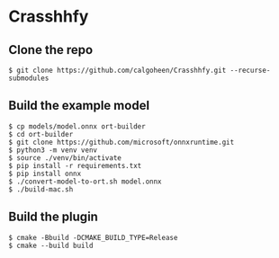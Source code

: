 # Crasshhfy

## Clone the repo

```
$ git clone https://github.com/calgoheen/Crasshhfy.git --recurse-submodules
```

## Build the example model

```
$ cp models/model.onnx ort-builder
$ cd ort-builder
$ git clone https://github.com/microsoft/onnxruntime.git
$ python3 -m venv venv
$ source ./venv/bin/activate
$ pip install -r requirements.txt
$ pip install onnx
$ ./convert-model-to-ort.sh model.onnx
$ ./build-mac.sh
```

## Build the plugin

```
$ cmake -Bbuild -DCMAKE_BUILD_TYPE=Release
$ cmake --build build
```
